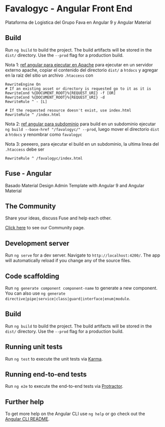 # Favalogyc - Angular Front End

Plataforma de Logistica del Grupo Fava en Angular 9 y Angular Material

## Build

Run `ng build` to build the project. The build artifacts will be stored in the `dist/` directory. Use the `--prod` flag for a production build.

Nota 1: [ref angular para ejecutar en Apache](https://angular.io/guide/deployment#routed-apps-must-fallback-to-indexhtml)
para ejecutar en un servidor externo apache, copiar el contenido del directorio `dist/` a `htdocs`
y agregar en la raiz del sitio un archivo `.htaccess` con 

```
RewriteEngine On
# If an existing asset or directory is requested go to it as it is
RewriteCond %{DOCUMENT_ROOT}%{REQUEST_URI} -f [OR]
RewriteCond %{DOCUMENT_ROOT}%{REQUEST_URI} -d
RewriteRule ^ - [L]

# If the requested resource doesn't exist, use index.html
RewriteRule ^ /index.html
```
Nota 2: [ref angular para subdominio](https://angular.io/guide/deployment#the-base-tag)
para build en un subdominio ejecutar `ng build --base-href "/favalogyc/" --prod`, 
luego mover el directorio `dist` a `htdocs` y renombrar como `favalogyc` 


Nota 3: peeeero, para ejecutar el build en un subdominio, la ultima linea del  `.htaccess` debe ser 
```
RewriteRule ^ /favalogyc/index.html
```

## Fuse - Angular

Basado Material Design Admin Template with Angular 9 and Angular Material

## The Community

Share your ideas, discuss Fuse and help each other.

[Click here](http://fusetheme.com/community) to see our Community page.

## Development server

Run `ng serve` for a dev server. Navigate to `http://localhost:4200/`. The app will automatically reload if you change any of the source files.

## Code scaffolding

Run `ng generate component component-name` to generate a new component. You can also use `ng generate directive|pipe|service|class|guard|interface|enum|module`.

## Build

Run `ng build` to build the project. The build artifacts will be stored in the `dist/` directory. Use the `--prod` flag for a production build.

## Running unit tests

Run `ng test` to execute the unit tests via [Karma](https://karma-runner.github.io).

## Running end-to-end tests

Run `ng e2e` to execute the end-to-end tests via [Protractor](http://www.protractortest.org/).

## Further help

To get more help on the Angular CLI use `ng help` or go check out the [Angular CLI README](https://github.com/angular/angular-cli/blob/master/README.md).

